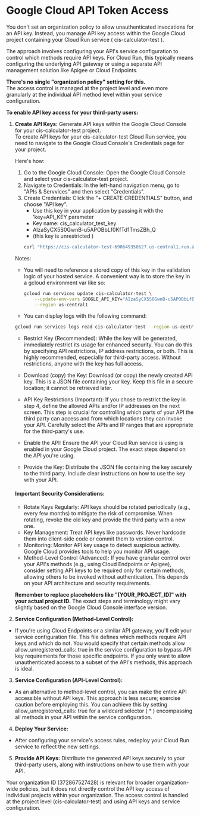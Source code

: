 # Google Cloud API Token Access

You don't set an organization policy to allow unauthenticated invocations for an API key. Instead, you manage API key access within the Google Cloud project containing your Cloud Run service ( cis-calculator-test ).  

The approach involves configuring your API's service configuration to control which methods require API keys. For Cloud Run, this typically means configuring the underlying API gateway or using a separate API management solution like Apigee or Cloud Endpoints.

**There's no single "organization policy" setting for this.**  
The access control is managed at the project level and even more granularly at the individual API method level within your service configuration.

**To enable API key access for your third-party users:**

1. **Create API Keys:** Generate API keys within the Google Cloud Console for your cis-calculator-test project.  
    To create API keys for your cis-calculator-test Cloud Run service, you need to navigate to the Google Cloud Console's Credentials page for your project.  

    Here's how:  
    
    1. Go to the Google Cloud Console: Open the Google Cloud Console and select your cis-calculator-test project.  
    2. Navigate to Credentials: In the left-hand navigation menu, go to "APIs & Servvices" and then select "Credentials".  
    3. Create Credentials: Click the "+ CREATE CREDENTIALS" button, and choose "API key".  
        - Use this key in your application by passing it with the 'key=API_KEY parameter
        - Key name: cis_calculator_test_key
        - AIzaSyCX5S0GwnB-u5APOBbLf0KfTd1TmsZBh_Q  
        - (this key is unrestricted )
        ```bash
        curl "https://cis-calculator-test-690649350627.us-central1.run.app/?key=AIzaSyCX5S0GwnB-u5APOBbLf0KfTd1TmsZBh_Q"
        ```

    Notes:  
    - You will need to reference a stored copy of this key in the validation logic of your hosted service. A convenient way is to store the key in a gcloud environment var like so:  
        ```bash
        gcloud run services update cis-calculator-test \
            --update-env-vars GOOGLE_API_KEY="AIzaSyCX5S0GwnB-u5APOBbLf0KfTd1TmsZBh_Q" \
            --region us-central1  
        ```  
    - You can display logs with the following command:  
    ```bash
    gcloud run services logs read cis-calculator-test --region us-central1
    ```  
    - Restrict Key (Recommended): While the key will be generated, immediately restrict its usage for enhanced security. You can do this by specifying API restrictions, IP address restrictions, or both. This is highly recommended, especially for third-party access. Without restrictions, anyone with the key has full access.  
    - Download (copy) the Key: Download (or copy) the newly created API key. This is a JSON file containing your key. Keep this file in a secure location; it cannot be retrieved later.  
    - API Key Restrictions (Important): If you chose to restrict the key in step 4, define the allowed APIs and/or IP addresses on the next screen. This step is crucial for controlling which parts of your API the third party can access and from which locations they can invoke your API. Carefully select the APIs and IP ranges that are appropriate for the third-party's use.  

    - Enable the API: Ensure the API your Cloud Run service is using is enabled in your Google Cloud project. The exact steps depend on the API you're using.  
    - Provide the Key: Distribute the JSON file containing the key securely to the third party. Include clear instructions on how to use the key with your API.  

    #### Important Security Considerations:  

    - Rotate Keys Regularly: API keys should be rotated periodically (e.g., every few months) to mitigate the risk of compromise. When rotating, revoke the old key and provide the third party with a new one.  
    - Key Management: Treat API keys like passwords. Never hardcode them into client-side code or commit them to version control.  
    - Monitoring: Monitor API key usage to detect suspicious activity. Google Cloud provides tools to help you monitor API usage.  
    - Method-Level Control (Advanced): If you have granular control over your API's methods (e.g., using Cloud Endpoints or Apigee), consider setting API keys to be required only for certain methods, allowing others to be invoked without authentication. This depends on your API architecture and security requirements.  

    **Remember to replace placeholders like "[YOUR_PROJECT_ID]" with your actual project ID.** The exact steps and terminology might vary slightly based on the Google Cloud Console interface version.

2. **Service Configuration (Method-Level Control):**  
- If you're using Cloud Endpoints or a similar API gateway, you'll edit your service configuration file. This file defines which methods require API keys and which do not. You would specify that certain methods allow allow_unregistered_calls: true in the service configuration to bypass API key requirements for those specific endpoints. If you only want to allow unauthenticated access to a subset of the API's methods, this approach is ideal.  

3. **Service Configuration (API-Level Control):**  
- As an alternative to method-level control, you can make the entire API accessible without API keys. This approach is less secure; exercise caution before employing this. You can achieve this by setting allow_unregistered_calls: true for a wildcard selector ( * ) encompassing all methods in your API within the service configuration.  

4. **Deploy Your Service:**  
- After configuring your service's access rules, redeploy your Cloud Run service to reflect the new settings.  

5. **Provide API Keys:** Distribute the generated API keys securely to your third-party users, along with instructions on how to use them with your API.  

Your organization ID (372867527428) is relevant for broader organization-wide policies, but it does not directly control the API key access of individual projects within your organization. The access control is handled at the project level (cis-calculator-test) and using API keys and service configuration.